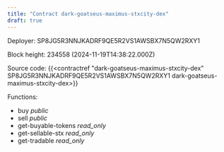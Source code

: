 ```yaml
---
title: "Contract dark-goatseus-maximus-stxcity-dex"
draft: true
---
```

Deployer: SP8JG5R3NNJKADRF9QE5R2VS1AWSBX7N5QW2RXY1


 



Block height: 234558 (2024-11-19T14:38:22.000Z)

Source code: {{<contractref "dark-goatseus-maximus-stxcity-dex" SP8JG5R3NNJKADRF9QE5R2VS1AWSBX7N5QW2RXY1 dark-goatseus-maximus-stxcity-dex>}}

Functions:

* buy _public_
* sell _public_
* get-buyable-tokens _read_only_
* get-sellable-stx _read_only_
* get-tradable _read_only_
